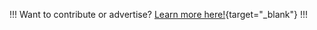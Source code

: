 !!!
Want to contribute or advertise? [Learn more here!](https://resolve.cafe/contribute/){target="_blank"}
!!!